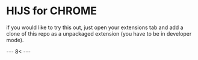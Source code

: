 # HIJS for CHROME

if you would like to try this out, just open your extensions tab and add a clone of this repo as a unpackaged extension (you have to be in developer mode).
    
 --- 8< ---
